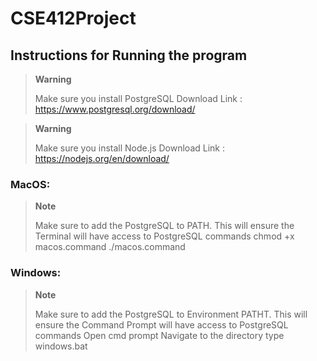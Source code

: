 # CSE412Project

## Instructions for Running the program

> **Warning**
>
> Make sure you install PostgreSQL
> Download Link : https://www.postgresql.org/download/

> **Warning**
>
> Make sure you install Node.js 
> Download Link : https://nodejs.org/en/download/

### MacOS:
> **Note**
>
> Make sure to add the PostgreSQL to PATH. This will ensure the Terminal will have access to PostgreSQL commands
    chmod +x macos.command 
    ./macos.command

### Windows:
> **Note**
>
> Make sure to add the PostgreSQL to Environment PATHT. This will ensure the Command Prompt will have access to PostgreSQL commands
    Open cmd prompt
    Navigate to the directory
    type windows.bat